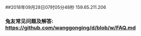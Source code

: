 ##2018年09月28日07时05分48秒 159.65.211.206
### 兔友常见问题及解答: https://github.com/wanggonging/d/blob/w/FAQ.md
